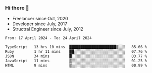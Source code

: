 ### Hi there 👋

- Freelancer since Oct, 2020
- Developer since July, 2017
- Structral Engineer since July, 2012

<!--START_SECTION:waka-->

```txt
From: 17 April 2024 - To: 24 April 2024

TypeScript   13 hrs 10 mins  █████████████████████▒░░░   85.66 %
Ruby         1 hr 11 mins    ██░░░░░░░░░░░░░░░░░░░░░░░   07.76 %
JSON         34 mins         █░░░░░░░░░░░░░░░░░░░░░░░░   03.77 %
JavaScript   11 mins         ▒░░░░░░░░░░░░░░░░░░░░░░░░   01.25 %
HTML         9 mins          ▒░░░░░░░░░░░░░░░░░░░░░░░░   00.99 %
```

<!--END_SECTION:waka-->
